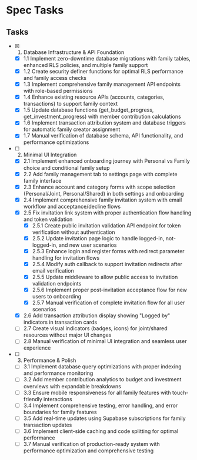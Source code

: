# Spec Tasks

## Tasks

- [x] 1. Database Infrastructure & API Foundation
  - [x] 1.1 Implement zero-downtime database migrations with family tables, enhanced RLS policies, and multiple family support
  - [x] 1.2 Create security definer functions for optimal RLS performance and family access checks
  - [x] 1.3 Implement comprehensive family management API endpoints with role-based permissions
  - [x] 1.4 Enhance existing resource APIs (accounts, categories, transactions) to support family context
  - [x] 1.5 Update database functions (get_budget_progress, get_investment_progress) with member contribution calculations
  - [x] 1.6 Implement transaction attribution system and database triggers for automatic family creator assignment
  - [x] 1.7 Manual verification of database schema, API functionality, and performance optimizations

- [ ] 2. Minimal UI Integration
  - [x] 2.1 Implement enhanced onboarding journey with Personal vs Family choice and conditional family setup
  - [x] 2.2 Add family management tab to settings page with complete family interface
  - [x] 2.3 Enhance account and category forms with scope selection (Personal/Joint, Personal/Shared) in both settings and onboarding
  - [x] 2.4 Implement comprehensive family invitation system with email workflow and acceptance/decline flows
  - [x] 2.5 Fix invitation link system with proper authentication flow handling and token validation
    - [x] 2.5.1 Create public invitation validation API endpoint for token verification without authentication
    - [x] 2.5.2 Update invitation page logic to handle logged-in, not-logged-in, and new user scenarios
    - [x] 2.5.3 Enhance login and register forms with redirect parameter handling for invitation flows
    - [x] 2.5.4 Modify auth callback to support invitation redirects after email verification
    - [x] 2.5.5 Update middleware to allow public access to invitation validation endpoints
    - [x] 2.5.6 Implement proper post-invitation acceptance flow for new users to onboarding
    - [x] 2.5.7 Manual verification of complete invitation flow for all user scenarios
  - [x] 2.6 Add transaction attribution display showing "Logged by" indicators in transaction cards
  - [ ] 2.7 Create visual indicators (badges, icons) for joint/shared resources without major UI changes
  - [ ] 2.8 Manual verification of minimal UI integration and seamless user experience

- [ ] 3. Performance & Polish
  - [ ] 3.1 Implement database query optimizations with proper indexing and performance monitoring
  - [ ] 3.2 Add member contribution analytics to budget and investment overviews with expandable breakdowns
  - [ ] 3.3 Ensure mobile responsiveness for all family features with touch-friendly interactions
  - [ ] 3.4 Implement comprehensive testing, error handling, and error boundaries for family features
  - [ ] 3.5 Add real-time updates using Supabase subscriptions for family transaction updates
  - [ ] 3.6 Implement client-side caching and code splitting for optimal performance
  - [ ] 3.7 Manual verification of production-ready system with performance optimization and comprehensive testing
